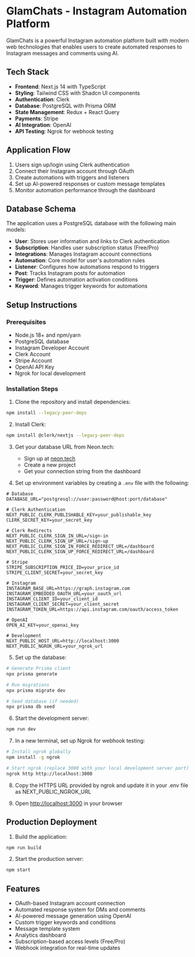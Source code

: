 # GlamChats - Instagram Automation Platform

GlamChats is a powerful Instagram automation platform built with modern web technologies that enables users to create automated responses to Instagram messages and comments using AI.

## Tech Stack

- **Frontend**: Next.js 14 with TypeScript
- **Styling**: Tailwind CSS with Shadcn UI components
- **Authentication**: Clerk
- **Database**: PostgreSQL with Prisma ORM
- **State Management**: Redux + React Query
- **Payments**: Stripe
- **AI Integration**: OpenAI
- **API Testing**: Ngrok for webhook testing

## Application Flow

1. Users sign up/login using Clerk authentication
2. Connect their Instagram account through OAuth
3. Create automations with triggers and listeners
4. Set up AI-powered responses or custom message templates
5. Monitor automation performance through the dashboard

## Database Schema

The application uses a PostgreSQL database with the following main models:

- **User**: Stores user information and links to Clerk authentication
- **Subscription**: Handles user subscription status (Free/Pro)
- **Integrations**: Manages Instagram account connections
- **Automation**: Core model for user's automation rules
- **Listener**: Configures how automations respond to triggers
- **Post**: Tracks Instagram posts for automation
- **Trigger**: Defines automation activation conditions
- **Keyword**: Manages trigger keywords for automations

## Setup Instructions

### Prerequisites

- Node.js 18+ and npm/yarn
- PostgreSQL database
- Instagram Developer Account
- Clerk Account
- Stripe Account
- OpenAI API Key
- Ngrok for local development

### Installation Steps

1. Clone the repository and install dependencies:
```bash
npm install --legacy-peer-deps
```

2. Install Clerk:
```bash
npm install @clerk/nextjs --legacy-peer-deps
```

3. Get your database URL from Neon.tech:
   - Sign up at [neon.tech](https://neon.tech)
   - Create a new project
   - Get your connection string from the dashboard

4. Set up environment variables by creating a `.env` file with the following:

```env
# Database
DATABASE_URL="postgresql://user:password@host:port/database"

# Clerk Authentication
NEXT_PUBLIC_CLERK_PUBLISHABLE_KEY=your_publishable_key
CLERK_SECRET_KEY=your_secret_key

# Clerk Redirects
NEXT_PUBLIC_CLERK_SIGN_IN_URL=/sign-in
NEXT_PUBLIC_CLERK_SIGN_UP_URL=/sign-up
NEXT_PUBLIC_CLERK_SIGN_IN_FORCE_REDIRECT_URL=/dashboard
NEXT_PUBLIC_CLERK_SIGN_UP_FORCE_REDIRECT_URL=/dashboard

# Stripe
STRIPE_SUBSCRIPTION_PRICE_ID=your_price_id
STRIPE_CLIENT_SECRET=your_secret_key

# Instagram
INSTAGRAM_BASE_URL=https://graph.instagram.com
INSTAGRAM_EMBEDDED_OAUTH_URL=your_oauth_url
INSTAGRAM_CLIENT_ID=your_client_id
INSTAGRAM_CLIENT_SECRET=your_client_secret
INSTAGRAM_TOKEN_URL=https://api.instagram.com/oauth/access_token

# OpenAI
OPEN_AI_KEY=your_openai_key

# Development
NEXT_PUBLIC_HOST_URL=http://localhost:3000
NEXT_PUBLIC_NGROK_URL=your_ngrok_url
```

5. Set up the database:
```bash
# Generate Prisma client
npx prisma generate

# Run migrations
npx prisma migrate dev

# Seed database (if needed)
npx prisma db seed
```

6. Start the development server:
```bash
npm run dev
```

7. In a new terminal, set up Ngrok for webhook testing:
```bash
# Install ngrok globally
npm install -g ngrok

# Start ngrok (replace 3000 with your local development server port)
ngrok http http://localhost:3000
```

8. Copy the HTTPS URL provided by ngrok and update it in your .env file as NEXT_PUBLIC_NGROK_URL

9. Open [http://localhost:3000](http://localhost:3000) in your browser

## Production Deployment

1. Build the application:
```bash
npm run build
```

2. Start the production server:
```bash
npm start
```

## Features

- OAuth-based Instagram account connection
- Automated response system for DMs and comments
- AI-powered message generation using OpenAI
- Custom trigger keywords and conditions
- Message template system
- Analytics dashboard
- Subscription-based access levels (Free/Pro)
- Webhook integration for real-time updates
